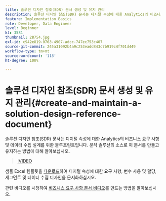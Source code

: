 ```yaml
---
title: 솔루션 디자인 참조(SDR) 문서 생성 및 유지 관리
description: 솔루션 디자인 참조(SDR) 문서는 디지털 속성에 대한 Analytics의 비즈니스 요구 사항, 변수 할당, 세그먼트 정의 및 데이터 수집 설계를 위한 블루프린트입니다.
feature: Implementation Basics
role: Developer, Data Engineer
level: Beginner
kt: 3581
thumbnail: 28754.jpg
exl-id: c942e819-0763-4907-adcc-747ec753c407
source-git-commit: 245a31092b4a9c253eadd843c7b919c4f701d449
workflow-type: tm+mt
source-wordcount: '118'
ht-degree: 100%

---
```


# 솔루션 디자인 참조(SDR) 문서 생성 및 유지 관리{#create-and-maintain-a-solution-design-reference-document}

솔루션 디자인 참조(SDR) 문서는 디지털 속성에 대한 Analytics의 비즈니스 요구 사항 및 데이터 수집 설계를 위한 블루프린트입니다. 분석 솔루션의 소스로 이 문서를 만들고 유지하는 방법에 대해 알아보십시오.

>[!VIDEO](https://video.tv.adobe.com/v/28754/?quality=12&learn=on)

샘플 Excel 템플릿을 [다운로드](assets/aa_en_BRD_SDR_template.xlsx)하여 디지털 속성에 대한 요구 사항, 변수 사용 및 할당, 세그먼트 및 데이터 수집 디자인을 문서화하십시오.

관련 비디오를 시청하여 [비즈니스 요구 사항 문서 비디오](creating-a-business-requirements-document.md)를 만드는 방법을 알아보십시오.
